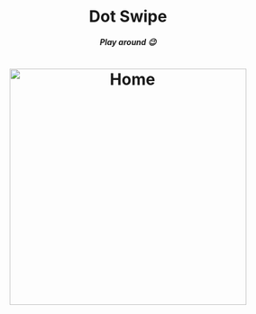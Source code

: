 
<h1 align="center">Dot Swipe</h1>
<h5 align="center">Play around 😉</h5>

<h1 align="center">
    <img src="" alt="Home" width="420" />
</h1>


